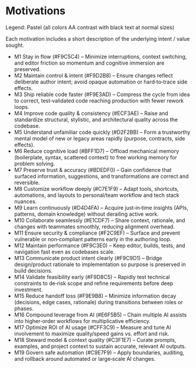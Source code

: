 # Motivations

Legend: Pastel (all colors AA contrast with black text at normal sizes)

Each motivation includes a short description of the underlying intent / value sought.

- M1 Stay in flow (#F9C5C4) – Minimize interruptions, context switching, and editor friction so momentum and cognitive immersion are preserved.
- M2 Maintain control & intent (#F9D2B8) – Ensure changes reflect deliberate author intent; avoid opaque automation or hard‑to‑trace side effects.
- M3 Ship reliable code faster (#F9E3AD) – Compress the cycle from idea to correct, test‑validated code reaching production with fewer rework loops.
- M4 Improve code quality & consistency (#ECF3AE) – Raise and standardize structural, stylistic, and architectural quality across the codebase.
- M5 Understand unfamiliar code quickly (#D2F2BB) – Form a trustworthy mental model of new or legacy areas rapidly (purpose, contracts, side effects).
- M6 Reduce cognitive load (#BFF1D7) – Offload mechanical memory (boilerplate, syntax, scattered context) to free working memory for problem solving.
- M7 Preserve trust & accuracy (#BDEDF0) – Gain confidence that surfaced information, suggestions, and transformations are correct and reversible.
- M8 Customize workflow deeply (#C7E1F9) – Adapt tools, shortcuts, automations, and layouts to personal/team workflow and tech stack nuances.
- M9 Learn continuously (#D4D4FA) – Acquire just‑in‑time insights (APIs, patterns, domain knowledge) without derailing active work.
- M10 Collaborate seamlessly (#E1CDF7) – Share context, rationale, and changes with teammates smoothly, reducing alignment overhead.
- M11 Ensure security & compliance (#F2C9EF) – Surface and prevent vulnerable or non‑compliant patterns early in the authoring loop.
- M12 Maintain performance (#F9C3E0) – Keep editor, builds, tests, and navigation fast even as codebases scale.
- M13 Communicate product intent clearly (#F9C9D1) – Bridge design/product rationale to implementation so purpose is preserved in build decisions.
- M14 Validate feasibility early (#F9D8C5) – Rapidly test technical constraints to de‑risk scope and refine requirements before deep investment.
- M15 Reduce handoff loss (#F9E9B8) – Minimize information decay (decisions, edge cases, rationale) during transitions between roles or phases.
- M16 Compound leverage from AI (#E6F5B5) – Chain multiple AI assists into higher‑order workflows for multiplicative efficiency.
- M17 Optimize ROI of AI usage (#CFF3C9) – Measure and tune AI involvement to maximize quality/speed gains vs. effort and risk.
- M18 Steward model & context quality (#C3F1E7) – Curate prompts, examples, and project context to sustain accurate, relevant AI outputs.
- M19 Govern safe automation (#C9E7F9) – Apply boundaries, auditing, and rollback around automated or large‑scale AI changes.
